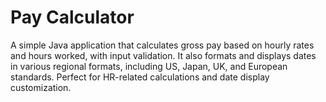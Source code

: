 # Pay Calculator
A simple Java application that calculates gross pay based on hourly rates and hours worked, with input validation. It also formats and displays dates in various regional formats, including US, Japan, UK, and European standards. Perfect for HR-related calculations and date display customization.

